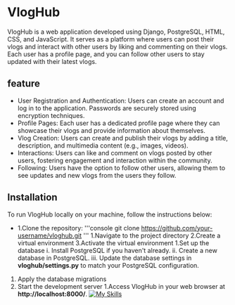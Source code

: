  #  VlogHub
VlogHub is a web application developed using Django, PostgreSQL, HTML, CSS, and JavaScript. It serves as a platform where users can post their vlogs and interact with other users by liking and commenting on their vlogs. Each user has a profile page, and you can follow other users to stay updated with their latest vlogs.
## feature 
* User Registration and Authentication: Users can create an account and log in to the application. Passwords are securely stored using encryption techniques.
* Profile Pages: Each user has a dedicated profile page where they can showcase their vlogs and provide information about themselves.
* Vlog Creation: Users can create and publish their vlogs by adding a title, description, and multimedia content (e.g., images, videos).
* Interactions: Users can like and comment on vlogs posted by other users, fostering engagement and interaction within the community.
* Following: Users have the option to follow other users, allowing them to see updates and new vlogs from the users they follow.
## Installation
To run VlogHub locally on your machine, follow the instructions below:
* 1.Clone the repository:
'''console
         git clone https://github.com/your-username/vloghub.git
'''
1.Navigate to the project directory
2.Create a virtual environment
3.Activate the virtual environment
1.Set up the database
  i. Install PostgreSQL if you haven't already.
  ii. Create a new database in PostgreSQL.
  iii. Update the database settings in **vloghub/settings.py** to match your PostgreSQL configuration.
1. Apply the database migrations
1. Start the development server
1.Access VlogHub in your web browser at **http://localhost:8000/**.
[![My Skills](https://skills.thijs.gg/icons?i=py,postgres,html,css&theme=light)](https://skills.thijs.gg)
